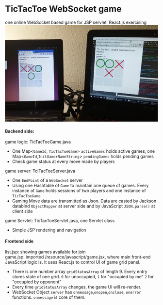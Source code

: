 # TicTacToe WebSocket game 
one online WebSocket based game for JSP servlet, React.js exercising  
![alt text](https://raw.githubusercontent.com/bovetliu/TicTacToe/master/WebContent/resource/image/tictactoedemo.jpg "Logo Title Text 1")
#### Backend side:
game logic: TicTacToeGame.java
  * One Map<`GameId`, `TicTacToeGame`> `activeGames` holds active games, one Map<`GameId`,`InitGamerNameString`> `pendingGames` holds pending games  
  * Check game status at every move made by players 

game server: TciTacToeServer.java  
  * One `EndPoint` of a `WebSocket` server
  * Using one Hashtable of `Game` to maintain one queue of games. Every instance of `Game` holds sessions of two players and one instance of `TicTacToeGame` 
  * Gaming Move data are transmitted as Json. Data are casted by Jackson databind `ObjectMapper` at server side and by JavaScript `JSON.parse()` at client side

game Servlet: TicTacToeServlet.java, one Servlet class
  * Simple JSP rendering and navigation

#### Frontend side
list.jsp: showing games available for join  
game.jsp: imported /resource/javascript/game.jsx, where main front-end JavaScript logic is. It uses React.js to control UI of game grid panel.
  * There is one number array `gridStatusArray` of length 9. Every entry stores state of one grid. `0` for unoccupied, `1` for "occupied by me" `2` for "occupied by opponent"
  * Every time `gridStatusArray` changes, the game UI will re-render.
  * WebSocket Object `server` has `onmessage`,`onopen`,`onclose`, `onerror` functions. `onmessage` is core of them.
